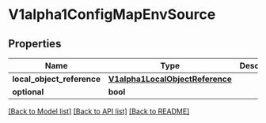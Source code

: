 # V1alpha1ConfigMapEnvSource

## Properties
Name | Type | Description | Notes
------------ | ------------- | ------------- | -------------
**local_object_reference** | [**V1alpha1LocalObjectReference**](V1alpha1LocalObjectReference.md) |  | [optional] 
**optional** | **bool** |  | [optional] 

[[Back to Model list]](../README.md#documentation-for-models) [[Back to API list]](../README.md#documentation-for-api-endpoints) [[Back to README]](../README.md)


